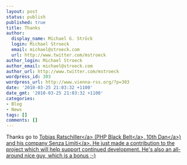 ```yaml
---
layout: post
status: publish
published: true
title: Thanks
author:
  display_name: Michael G. Ströck
  login: Michael Stroeck
  email: michael@stroeck.com
  url: http://www.twitter.com/mstroeck
author_login: Michael Stroeck
author_email: michael@stroeck.com
author_url: http://www.twitter.com/mstroeck
wordpress_id: 303
wordpress_url: http://www.vienna-rss.org/?p=303
date: '2010-03-25 21:03:32 +1100'
date_gmt: '2010-03-25 21:03:32 +1100'
categories:
- Blog
- News
tags: []
comments: []
---
```

<p>Thanks go to <a href="http:&#47;&#47;blog.ratschiller.com&#47;">Tobias Ratschiller<&#47;a> (<a href="http:&#47;&#47;en.wikipedia.org&#47;Tobias_Ratschiller">PHP Black Belt<&#47;a>, <a href="http:&#47;&#47;www.amazon.com&#47;Tobias-Ratschiller&#47;e&#47;B001KE8PTI">10th Dan<&#47;a>) and his company <a href="http:&#47;&#47;www.senzalimiti.com">Senza Limiti<&#47;a>. He just made a contribution to the project which will help support continued development. He's also an all-around nice guy, which is a bonus ;-)</p>

